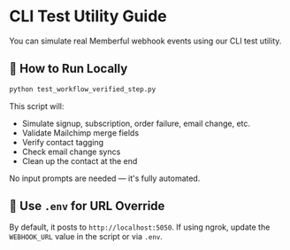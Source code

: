 # CLI Test Utility Guide

You can simulate real Memberful webhook events using our CLI test utility.

## 🚀 How to Run Locally

```bash
python test_workflow_verified_step.py
```

This script will:

- Simulate signup, subscription, order failure, email change, etc.
- Validate Mailchimp merge fields
- Verify contact tagging
- Check email change syncs
- Clean up the contact at the end

No input prompts are needed — it's fully automated.

## 🔁 Use `.env` for URL Override

By default, it posts to `http://localhost:5050`. If using ngrok, update the `WEBHOOK_URL` value in the script or via `.env`.
